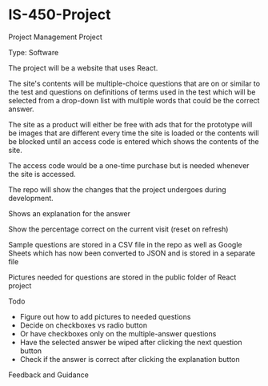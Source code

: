 # IS-450-Project
Project Management Project

Type: Software

The project will be a website that uses React. 

The site's contents will be multiple-choice questions that are on or similar to the test and questions on definitions of terms used in the test which will be selected from a drop-down list with multiple words that could be the correct answer. 

The site as a product will either be free with ads that for the prototype will be images that are different every time the site is loaded or the contents will be blocked until an access code is entered which shows the contents of the site. 

The access code would be a one-time purchase but is needed whenever the site is accessed.

The repo will show the changes that the project undergoes during development.

Shows an explanation for the answer

Show the percentage correct on the current visit (reset on refresh)

Sample questions are  stored in a CSV file in the repo as well as Google Sheets which has now been converted to JSON and is stored in a separate file

Pictures needed for questions are stored in the public folder of React project


Todo

- Figure out how to add pictures to needed questions
- Decide on checkboxes vs radio button
- Or have checkboxes only on the multiple-answer questions
- Have the selected answer be wiped after clicking the next question button
- Check if the answer is correct after clicking the explanation button

Feedback and Guidance
